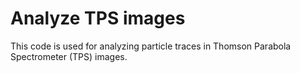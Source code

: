 # Analyze TPS images

This code is used for analyzing particle traces in Thomson Parabola Spectrometer (TPS) images.
